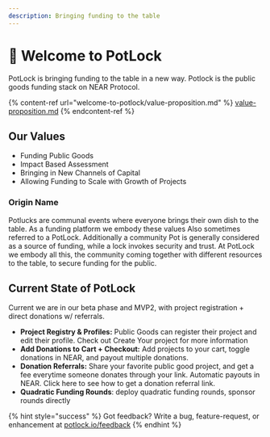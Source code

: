 ```yaml
---
description: Bringing funding to the table
---
```


# 👋 Welcome to PotLock

PotLock is bringing funding to the table in a new way. Potlock is the public goods funding stack on NEAR Protocol.

{% content-ref url="welcome-to-potlock/value-proposition.md" %}
[value-proposition.md](welcome-to-potlock/value-proposition.md)
{% endcontent-ref %}

## Our Values

* Funding Public Goods
* Impact Based Assessment
* Bringing in New Channels of Capital
* Allowing Funding to Scale with Growth of Projects

### Origin Name

Potlucks are communal events where everyone brings their own dish to the table. As a funding platform we embody these values  Also sometimes referred to a PotLock. Additionally a community Pot is generally considered as a source of funding, while a lock invokes security and trust. At PotLock we embody all this, the community coming together with different resources to the table, to secure funding for the public.

## Current State of PotLock

Current we are in our beta phase and MVP2, with project registration + direct donations w/ referrals.

* **Project Registry & Profiles:** Public Goods can register their project and edit their profile. Check out Create Your project for more information
* **Add  Donations to Cart + Checkout:** Add projects to your cart, toggle donations in NEAR, and payout multiple donations.
* **Donation Referrals:** Share your favorite public good project, and get a fee everytime someone donates through your link. Automatic payouts in NEAR. Click here to see how to get a donation referral link.
* **Quadratic Funding Rounds**: deploy quadratic funding rounds, sponsor rounds directly

{% hint style="success" %}
Got feedback? Write a bug, feature-request, or enhancement at [potlock.io/feedback](https://potlock.io/feedback)
{% endhint %}


